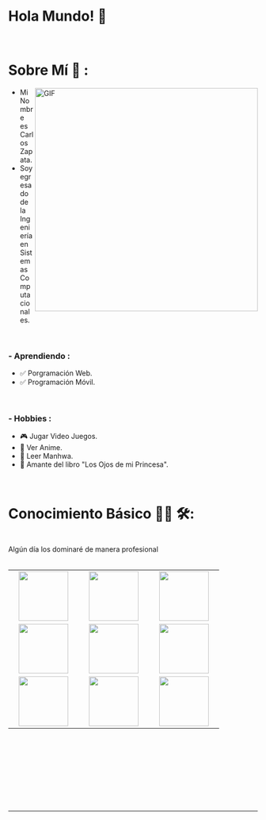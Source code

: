 # Hola Mundo! 👋

<br>

# Sobre Mí 💬 :

<img hight="320" width="450" alt="GIF" align="right" src="https://github.com/EvilZeth/EvilZeth/blob/main/assets/tecleo.gif?raw=true">

- Mi Nombre es Carlos Zapata.
- Soy egresado de la Ingeniería en Sistemas Computacionales.

<br>

### - Aprendiendo :
- ✅ Porgramación Web.
- ✅ Programación Móvil.


<br>


### - Hobbies : 
- 🎮 Jugar Video Juegos.
- 👾 Ver Anime.
- 🧐 Leer Manhwa.
- 📘 Amante del libro "Los Ojos de mi Princesa".

<br>

# Conocimiento Básico 👨‍💻 🛠:
<br>
Algún día los dominaré de manera profesional

<br>
<br>
<table align="center">
<tbody>
 <tr>
<td align="center" width="126px">
<img height=100px src="https://github.com/EvilZeth/EvilZeth/blob/main/assets/icons/php%20Flat%20Icons.png?raw=true"> 
</td>

<td align="center" width="126px">
<img height=100px src="https://github.com/EvilZeth/EvilZeth/blob/main/assets/icons/javascript%20Flat%20Icons.png?raw=true"> 
</td>
  
 

<td align="center" width="126px">
<img height=100px src="https://github.com/EvilZeth/EvilZeth/blob/main/assets/icons/java.png?raw=true"> 
</td>
</tr>
 


<tr>
<td align="center" width="126px">
<img height=100px src="https://github.com/EvilZeth/EvilZeth/blob/main/assets/icons/html.png?raw=true"> 
</td>

<td align="center" width="126px">
<img height=100px src="https://github.com/EvilZeth/EvilZeth/blob/main/assets/icons/css.png?raw=true"> 
</td>

<td align="center" width="126px">
<img height=100px src="https://github.com/EvilZeth/EvilZeth/blob/main/assets/icons/laravel.png?raw=true"> 
</td>
</tr>
 
<tr>
<td align="center" width="126px">
<img height=100px src="https://github.com/EvilZeth/EvilZeth/blob/main/assets/icons/vsc.png?raw=true"> 
</td>

<td align="center" width="126px">
<img height=100px src="https://github.com/EvilZeth/EvilZeth/blob/main/assets/icons/HS.png?raw=true"> 
</td>



<td align="center" width="126px">
<img height=100px src="https://github.com/EvilZeth/EvilZeth/blob/main/assets/icons/GIT.png?raw=true"> 
</td>
</tr>


</tbody>
</table>

<br>




 

<br>
<br>
<br>
<br>
<br>
<br>
<br>


*************

